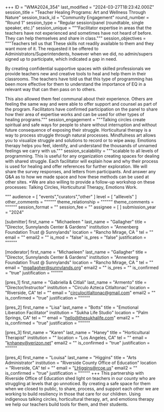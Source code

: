 +++
ID = "WMA2024_354"
last_modified = "2024-03-27T18:23:42.000Z"
session_title = "Teacher Healing Programs: Art and Wellness Through Nature"
session_track_id = "Community Engagement"
round_number = "Round 1"
session_type = "Regular session/panel (roundtable, single speaker, etc.)"
session_unique = """Facilitator expertise in areas that the teachers have not experienced and sometimes have not heard of before. They can help themselves and share in class."""
session_objectives = """Teachers tell us that These skills not readily available to them and they want more of it. The requested it be offered to Administrators/Superintendents, however when we did, no admin/supers signed up to participate, which indicated a gap in need. 

By creating confidential supportive spaces with skilled professionals we provide teachers new and creative tools to heal and help them in their classrooms. The teachers have told us that this type of programming has been more effective for them to understand the importance of EQ in a relevant way that can then pass on to others. 

This also allowed them feel communal about their experience. Others are feeling the same way and were able to offer support and counsel as part of the program. 
Facilitators have confirmed participation on the panel to share how their area of expertise works and can be used for other types of healing programs."""
session_engagement = """Talking circles create spiritual and safe ways for people to share without interruption and without future consequence of exposing their struggle. Horticultural therapy is a way to process struggle through natural processes. Mindfulness art allows you to visualize struggle and solutions to record or to wipe away. Emotions therapy helps you feel, identify, and understand the thousands of unnamed feelings we carry with us."""
session_scalability = """scalable to all levels of programming. 
This is useful for any organization creating spaces for dealing with shared struggle. Each facilitator will explain how and why their process is used for healing and offer references for further exploration. We will share the survey responses, and letters from participants. And answer any Q&A as to how we made space and how these methods can be used at other sites. \*We are also willing to provide a follow-up workshop on these processes: Talking Circles, Horticultural Therapy, Emotions Work. 

"""
audience = [ "events","curators","other" ]
level = [ "alllevels" ]
other_comments = """"""
theme_relationship = """"""
theme_comments = """"""
session_format = ""
session_fee = ""
assignee = [  ]
submission_year = "2024"

[submitter]
first_name = "Michaeleen "
last_name = "Gallagher"
title = "Director, Sunnylands Center & Gardens"
institution = "Annenberg Foundation Trust @ Sunnylands"
location = "Rancho Mirage, CA "
tel = ""
email = ""
email2 = ""
is_mod = "false"
is_pres = "false"
justification = """"""

[moderator]
first_name = "Michaeleen"
last_name = "Gallagher"
title = "Director, Sunnylands Center & Gardens"
institution = "Annenberg Foundation Trust @ Sunnylands"
location = "Rancho Mirage, CA "
tel = ""
email = "mgallagher@sunnylands.org"
email2 = ""
is_pres = ""
is_confirmed = "true"
justification = """"""

[pres_1]
first_name = "Gabriella & Citlali"
last_name = "Armento"
title = "Director/Instructor"
institution = "Circulo Azteca Citlaltonac"
location = "Riverside, CA"
tel = ""
email = "circulocitlaltonac@gmail.com"
email2 = ""
is_confirmed = "true"
justification = """"""

[pres_2]
first_name = "Lisa"
last_name = "Botts"
title = "Emotional Liberation Facilitator"
institution = "Sukha Life Studio"
location = "Palm Springs, CA"
tel = ""
email = "hello@thesukhalife.com"
email2 = ""
is_confirmed = "true"
justification = """"""

[pres_3]
first_name = "Karen"
last_name = "Haney"
title = "Horticultural Therapist"
institution = ""
location = "Los Angeles, CA"
tel = ""
email = "knhaney@verizon.net"
email2 = ""
is_confirmed = "true"
justification = """"""

[pres_4]
first_name = "Louisa"
last_name = "Higgins"
title = "Arts Administrator"
institution = "Riverside County Office of Education"
location = "Riverside, CA"
tel = ""
email = "LHiggins@rcoe.us"
email2 = ""
is_confirmed = "true"
justification = """"""
+++
This partnership with Riverside Office of Education shed light on teachers in our county who are struggling at levels that go unnoticed. By creating a safe space for them when we closed to public, to share, process, and support each other we are working to build resiliency in those that care for our children. Using indigenous talking circles, horticultural therapy, art, and emotions therapy we help our teachers build tools for them, and their students. 
